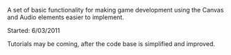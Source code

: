 A set of basic functionality for making game development using the Canvas and Audio elements easier to implement.

Started: 6/03/2011

Tutorials may be coming, after the code base is simplified and improved.